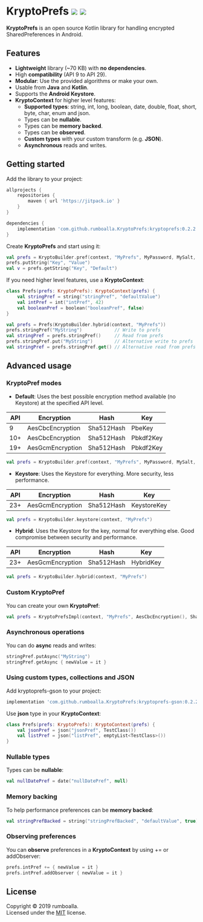 # KryptoPrefs [![](https://jitpack.io/v/rumboalla/KryptoPrefs.svg)](https://jitpack.io/#rumboalla/KryptoPrefs) [![](https://github.com/rumboalla/KryptoPrefs/workflows/Android%20Tests/badge.svg)](https://github.com/rumboalla/KryptoPrefs/actions?query=workflow%3A%22Android+Tests%22)
**KryptoPrefs** is an open source Kotlin library for handling encrypted SharedPreferences in Android.

## Features
* **Lightweight** library (~70 KB) with **no dependencies**.
* High **compatibility** (API 9 to API 29).
* **Modular**: Use the provided algorithms or make your own.
* Usable from **Java** and **Kotlin**.
* Supports the **Android Keystore**.
* **KryptoContext** for higher level features:
    * **Supported types**: string, int, long, boolean, date, double, float, short, byte, char, enum and json.
    * Types can be **nullable**.
    * Types can be **memory backed**.
    * Types can be **observed**.
    * **Custom types** with your custom transform (e.g. **JSON**).
    * **Asynchronous** reads and writes.

## Getting started
Add the library to your project:
```groovy
allprojects {
    repositories {
        maven { url 'https://jitpack.io' }
    }
}

dependencies {
    implementation 'com.github.rumboalla.KryptoPrefs:kryptoprefs:0.2.2'
}
```

Create **KryptoPrefs** and start using it:
```kotlin
val prefs = KryptoBuilder.pref(context, "MyPrefs", MyPassword, MySalt, ApiTarget)
prefs.putString("Key", "Value")
val v = prefs.getString("Key", "Default")
```

If you need higher level features, use a **KryptoContext**:
```kotlin
class Prefs(prefs: KryptoPrefs): KryptoContext(prefs) {
    val stringPref = string("stringPref", "defaultValue")
    val intPref = int("intPref", 42)
    val booleanPref = boolean("booleanPref", false)
}

val prefs = Prefs(KryptoBuilder.hybrid(context, "MyPrefs"))
prefs.stringPref("MyString")            // Write to prefs
val stringPref = prefs.stringPref()     // Read from prefs
prefs.stringPref.put("MyString")        // Alternative write to prefs
val stringPref = prefs.stringPref.get() // Alternative read from prefs
```

## Advanced usage
### KryptoPref modes
* **Default**: Uses the best possible encryption method available (no Keystore) at the specified API level.

| API | Encryption | Hash | Key |
|---|---|---|---|
| 9 | AesCbcEncryption | Sha512Hash | PbeKey |
| 10+ | AesCbcEncryption | Sha512Hash | Pbkdf2Key |
| 19+ | AesGcmEncryption | Sha512Hash | Pbkdf2Key |
 
```kotlin
val prefs = KryptoBuilder.pref(context, "MyPrefs", MyPassword, MySalt, ApiTarget)
``` 
* **Keystore**: Uses the Keystore for everything. More security, less performance.

| API | Encryption | Hash | Key |
|---|---|---|---|
| 23+ | AesGcmEncryption | Sha512Hash | KeystoreKey |

```kotlin
val prefs = KryptoBuilder.keystore(context, "MyPrefs")
``` 
* **Hybrid**: Uses the Keystore for the key, normal for everything else. Good compromise between security and performance.

| API | Encryption | Hash | Key |
|---|---|---|---|
| 23+ | AesGcmEncryption | Sha512Hash | HybridKey |

```kotlin
val prefs = KryptoBuilder.hybrid(context, "MyPrefs")
``` 

### Custom KryptoPref
You can create your own **KryptoPref**:
```kotlin
val prefs = KryptoPrefsImpl(context, "MyPrefs", AesCbcEncryption(), Sha512Hash(), Pbkdf2Key(MyPassword, MySalt))
```

### Asynchronous operations
You can do **async** reads and writes:
```kotlin
stringPref.putAsync("MyString")
stringPref.getAsync { newValue = it }
```

### Using custom types, collections and JSON
Add kryptoprefs-gson to your project:
```groovy
implementation 'com.github.rumboalla.KryptoPrefs:kryptoprefs-gson:0.2.2'
```
Use **json** type in your **KryptoContext**:
```kotlin
class Prefs(prefs: KryptoPrefs): KryptoContext(prefs) {
    val jsonPref = json("jsonPref", TestClass())
    val listPref = json("listPref", emptyList<TestClass>())
}
```

### Nullable types
Types can be **nullable**:
```kotlin
val nullDatePref = date("nullDatePref", null)
```

### Memory backing
To help performance preferences can be **memory backed**:
```kotlin
val stringPrefBacked = string("stringPrefBacked", "defaultValue", true)
```

### Observing preferences
You can **observe** preferences in a **KryptoContext** by using += or addObserver:
```kotlin
prefs.intPref += { newValue = it }
prefs.intPref.addObserver { newValue = it }
```

## License
Copyright © 2019 rumboalla.  
Licensed under the [MIT](https://github.com/rumboalla/KryptoPrefs/blob/master/LICENSE) license.

